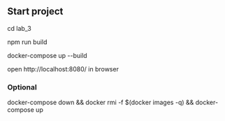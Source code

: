 ## Start project

cd lab_3

npm run build

docker-compose up --build

open http://localhost:8080/ in browser

### Optional
docker-compose down && docker rmi -f $(docker images -q) && docker-compose up